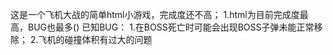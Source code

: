 这是一个飞机大战的简单html小游戏，完成度还不高；
1.html为目前完成度最高，BUG也最多()
已知BUG：
1.在BOSS死亡时可能会出现BOSS子弹未能正常移除；
2.飞机的碰撞体积有过大的问题
